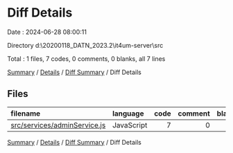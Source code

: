 # Diff Details

Date : 2024-06-28 08:00:11

Directory d:\\20200118_DATN_2023.2\\it4um-server\\src

Total : 1 files,  7 codes, 0 comments, 0 blanks, all 7 lines

[Summary](results.md) / [Details](details.md) / [Diff Summary](diff.md) / Diff Details

## Files
| filename | language | code | comment | blank | total |
| :--- | :--- | ---: | ---: | ---: | ---: |
| [src/services/adminService.js](/src/services/adminService.js) | JavaScript | 7 | 0 | 0 | 7 |

[Summary](results.md) / [Details](details.md) / [Diff Summary](diff.md) / Diff Details